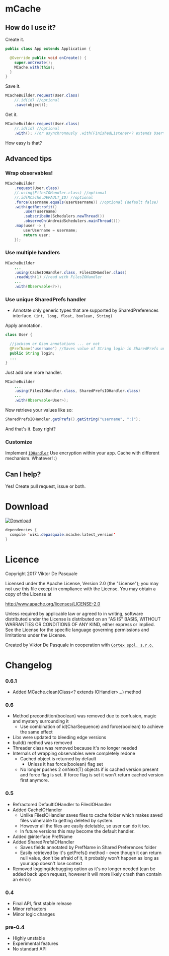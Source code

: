 # mCache

## How do I use it?

Create it.
```java
public class App extends Application {

  @Override public void onCreate() {
    super.onCreate();
    MCache.with(this);
  }
}
```

Save it.
```java
MCacheBuilder.request(User.class)
    //.id(id) //optional
    .save(object));
```

Get it.
```java
MCacheBuilder.request(User.class)
    //.id(id) //optional
    .with(); //or asynchronously .with(FinishedListener<? extends User> listener)
```

How easy is that?

## Advanced tips

### Wrap observables!

```java
MCacheBuilder
    .request(User.class)
    //.using(FilesIOHandler.class) //optional
    //.id(MCache.DEFAULT_ID) //optional
    .force(username.equals(userUsername)) //optional (default false)
    .with(getRetrofit()
        .user(username)
        .subscribeOn(Schedulers.newThread())
        .observeOn(AndroidSchedulers.mainThread()))
    .map(user -> {
        userUsername = username;
        return user;
    });
```

### Use multiple handlers

```java
MCacheBuilder
    ...
    .using(CacheIOHandler.class, FilesIOHandler.class)
    .readWith(1) //read with FilesIOHandler
    ...
    .with(Observable<?>);
```

### Use unique SharedPrefs handler
* Annotate only generic types that are supported by SharedPreferences interface. ```(int, long, float, boolean, String)```

Apply annotation.

```java
class User {

  //jackson or Gson annotations ... or not
  @PrefName("username") //Saves value of String login in SharedPrefs under "username" key
  public String login;
  ...
}
```

Just add one more handler.

```java
MCacheBuilder
    ...
    .using(FilesIOHandler.class, SharedPrefsIOHandler.class)
    ...
    .with(Observable<User>);
```

Now retrieve your values like so:

```java
SharedPrefsIOHandler.getPrefs().getString("username", ":(");
```

And that's it. Easy right?

### Customize

Implement [`IOHandler`](https://github.com/diareuse/mCache/blob/master/mcache/src/main/java/wiki/depasquale/mcache/core/IOHandler.java)
Use encryption within your app. Cache with different mechanism. Whatever! :)

## Can I help?

Yes! Create pull request, issue or both.

# Download

[ ![Download](https://api.bintray.com/packages/diareuse/libs/mcache/images/download.svg) ](https://bintray.com/diareuse/libs/mcache/_latestVersion)

```java
dependencies {
  compile 'wiki.depasquale:mcache:latest_version'
}
```

# Licence

Copyright 2017 Viktor De Pasquale

Licensed under the Apache License, Version 2.0 (the "License");
you may not use this file except in compliance with the License.
You may obtain a copy of the License at

http://www.apache.org/licenses/LICENSE-2.0

Unless required by applicable law or agreed to in writing, software
distributed under the License is distributed on an "AS IS" BASIS,
WITHOUT WARRANTIES OR CONDITIONS OF ANY KIND, either express or implied.
See the License for the specific language governing permissions and
limitations under the License.

Created by Viktor De Pasquale in cooperation with [`Cortex spol. s.r.o.`](https://www.cortex.cz/)

# Changelog

### 0.6.1
* Added MCache.clean(Class<? extends IOHandler>...) method

### 0.6
* Method precondition(boolean) was removed due to confusion, magic and mystery surrounding it
  * Use combination of id(CharSequence) and force(boolean) to achieve the same effect
* Libs were updated to bleeding edge versions
* build() method was removed
* Threader class was removed because it's no longer needed
* Internals of wrapping observables were completely redone
  * Cached object is returned by default
    * Unless it has force(boolean) flag set
  * No longer pushes 2 onNext(T) objects if is cached version present and force flag is set. If force flag is set it won't return cached version first anymore.

### 0.5
* Refractored DefaultIOHandler to FilesIOHandler
* Added CacheIOHandler
  * Unlike FilesIOHandler saves files to cache folder which makes saved files vulnerable to getting deleted by system.
  * However all the files are easily deletable, so user can do it too.
  * In future versions this may become the default handler.
* Added @interface PrefName
* Added SharedPrefsIOHandler
  * Saves fields annotated by PrefName in Shared Preferences folder
  * Easily retrieved by it's getPrefs() method - even though it can return null value, don't be afraid of it, it probably won't happen as long as your app doesn't lose context
* Removed logging/debugging option as it's no longer needed (can be added back upon request, however it will more likely crash than contain an error)

### 0.4
* Final API, first stable release
* Minor refractors
* Minor logic changes

### pre-0.4
* Highly unstable
* Experimental features
* No standard API